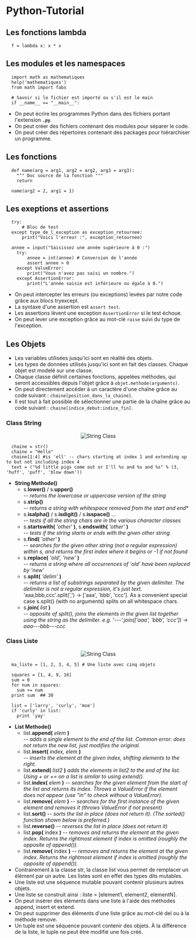# Python-Tutorial 

## Les fonctions lambda

````
  f = lambda x: x * x
````

## Les modules et les namespaces

````
  import math as mathematiques
  help('mathematiques')
  from math import fabs
  
  # Savoir si le fichier est importé ou s'il est le main
  if __name__ == "__main__":
````
* On peut écrire les programmes Python dans des fichiers portant l'extension **````.py````**.
* On peut créer des fichiers contenant des modules pour séparer le code.
* On peut créer des répertoires contenant des packages pour hiérarchiser un programme.

## Les fonctions

````
  def name(arg = arg1, arg2 = arg2, arg3 = arg3):
    """ Doc source de la fonction """
    return 
    
  name(arg2 = 2, arg1 = 1)
````

## Les exeptions et assertions

````
  try:
      # Bloc de test
  except type_de_l_exception as exception_retournee:
      print("Voici l'erreur :", exception_retournee)
      
  annee = input("Saisissez une année supérieure à 0 :")
    try:
        annee = int(annee) # Conversion de l'année
        assert annee > 0
    except ValueError:
        print("Vous n'avez pas saisi un nombre.")
    except AssertionError:
        print("L'année saisie est inférieure ou égale à 0.")
````
* On peut intercepter les erreurs (ou exceptions) levées par notre code grâce aux blocs tryexcept.
* La syntaxe d'une assertion est ````assert test````.
* Les assertions lèvent une exception ````AssertionError```` si le test échoue.
* On peut lever une exception grâce au mot-clé ````raise```` suivi du type de l'exception.

## Les Objets

* Les variables utilisées jusqu'ici sont en réalité des objets.
* Les types de données utilisés jusqu'ici sont en fait des classes. Chaque objet est modelé sur une classe.
* Chaque classe définit certaines fonctions, appelées méthodes, qui seront accessibles depuis l'objet grâce à ````objet.methode(arguments)````.
* On peut directement accéder à un caractère d'une chaîne grâce au code suivant : ````chaine[position_dans_la_chaine]````.
* Il est tout à fait possible de sélectionner une partie de la chaîne grâce au code suivant : ````chaine[indice_debut:indice_fin]````.

### Class String

<p align="center">   
<img src='https://developers.google.com/edu/python/images/hello.png' alt='String Class' />
</p>

````
  chaine = str()
  chaine = "Hello"
  chaine[1:4] #is 'ell' -- chars starting at index 1 and extending up to but not including index 4
  text = ("%d little pigs come out or I'll %s and %s and %s" % (3, 'huff', 'puff', 'blow down'))
````
* __String Methode()__
  * s.__lower()__ / s.__upper()__         
  *-- returns the lowercase or uppercase version of the string*
  * s.__strip()__      
  *-- returns a string with whitespace removed from the start and end**
  * s.__isalpha()__ / s.__isdigit()__ / s.__isspace()__ ...            
  *-- tests if all the string chars are in the various character classes*
  * s.__startswith(__ *'other'* __)__, s.__endswith(__ *'other'* __)__           
  *-- tests if the string starts or ends with the given other string*
  * s.__find(__ *'other'* __)__        
  *-- searches for the given other string (not a regular expression) within s, and returns the first index where it begins or -1 if not found*
  * s.__replace(__ *'old', 'new'* __)__         
  *-- returns a string where all occurrences of 'old' have been replaced by 'new'*
  * s.__split(__ *'delim'* __)__            
  *-- returns a list of substrings separated by the given delimiter. The delimiter is not a regular expression, it's just text.* 'aaa,bbb,ccc'.split(',') -> ['aaa', 'bbb', 'ccc']. As a convenient special case s.split() (with no arguments) splits on all whitespace chars.
  * s.__join(__ *list* __)__       
  *-- opposite of split(), joins the elements in the given list together using the string as the delimiter. e.g. '---'.join(['aaa', 'bbb', 'ccc']) -> aaa---bbb---ccc*
  
### Class Liste

<p align="center">   
<img src='https://developers.google.com/edu/python/images/list1.png' alt='String Class' />
</p>

````
  ma_liste = [1, 2, 3, 4, 5] # Une liste avec cinq objets
  
  squares = [1, 4, 9, 16]
  sum = 0
  for num in squares:
    sum += num
  print sum  ## 30
  
  list = ['larry', 'curly', 'moe']
  if 'curly' in list:
    print 'yay'
````

* __List Methode()__
  * list.__append(__ *elem* __)__     
  *-- adds a single element to the end of the list. Common error: does not return the new list, just modifies the original.*
  * list.__insert(__ *index, elem* __)__     
  *-- inserts the element at the given index, shifting elements to the right.*
  * list.__extend(__ *list2* __)__ 
  *adds the elements in list2 to the end of the list. Using + or += on a list is similar to using extend().*
  * list.__index(__ *elem* __)__ 
  *-- searches for the given element from the start of the list and returns its index. Throws a ValueError if the element does not appear (use "in" to check without a ValueError).*
  * list.__remove(__ *elem* __)__ 
  *-- searches for the first instance of the given element and removes it (throws ValueError if not present)*
  * list.__sort()__ 
  *-- sorts the list in place (does not return it). (The sorted() function shown below is preferred.)*
  * list.__reverse()__ 
  *-- reverses the list in place (does not return it)*
  * list.__pop(__ index __)__ 
  *-- removes and returns the element at the given index. Returns the rightmost element if index is omitted (roughly the opposite of append()).*
  * list.__remove(__ index __)__ 
  *-- removes and returns the element at the given index. Returns the rightmost element if index is omitted (roughly the opposite of append()).*
* Contrairement à la classe str, la classe list vous permet de remplacer un élément par un autre. Les listes sont en effet des types dits mutables.
* Une liste est une séquence mutable pouvant contenir plusieurs autres objets.
* Une liste se construit ainsi : liste = [element1, element2, elementN].
* On peut insérer des éléments dans une liste à l'aide des méthodes append, insert et extend.
* On peut supprimer des éléments d'une liste grâce au mot-clé del ou à la méthode remove.
* Un tuple est une séquence pouvant contenir des objets. À la différence de la liste, le tuple ne peut être modifié une fois créé.
